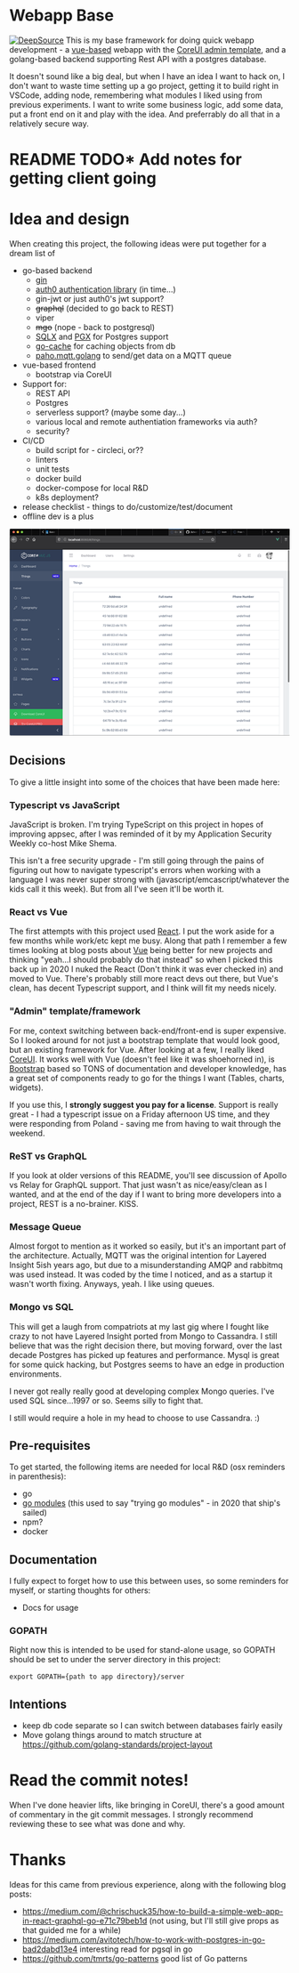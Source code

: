 # Webapp Base
[![DeepSource](https://deepsource.io/gh/jlk/webapp-base.svg/?label=active+issues&show_trend=true)](https://deepsource.io/gh/jlk/webapp-base/?ref=repository-badge)
This is my base framework for doing quick webapp development - a
[vue-based](https://vuejs.org/) webapp with the [CoreUI admin template](https://coreui.io/),
and a golang-based backend supporting Rest API with a postgres database.

It doesn't sound like a big deal, but when I have an idea I want to hack on, I don't want to waste time setting up a go project, getting it to build right in VSCode, adding node, remembering what modules I liked using from previous experiments. I want to write some business logic, add some data, put a front end on it and play with the idea. And preferrably do all that in a relatively secure way.

# README TODO* Add notes for getting client going

# Idea and design
When creating this project, the following ideas were put together for a dream list of 
 * go-based backend
   * [gin](https://github.com/gin-gonic/gin)
   * [auth0 authentication library](https://github.com/auth0-samples/auth0-golang-web-app) (in time...)
   * gin-jwt or just auth0's jwt support?
   * ~~graphql~~ (decided to go back to REST)
   * viper
   * ~~mgo~~ (nope - back to postgresql)
   * [SQLX](github.com/jmoiron/sqlx) and [PGX](github.com/jackc/pgx) for Postgres support
   * [go-cache](https://github.com/patrickmn/go-cache) for caching objects from db
   * [paho.mqtt.golang](https://github.com/eclipse/paho.mqtt.golang) to send/get data on a MQTT queue
 * vue-based frontend
   * bootstrap via CoreUI
 * Support for:
   * REST API
   * Postgres
   * serverless support? (maybe some day...)
   * various local and remote authentiation frameworks via auth?
   * security?
 * CI/CD
   * build script for - circleci, or??
   * linters
   * unit tests
   * docker build
   * docker-compose for local R&D
   * k8s deployment?
 * release checklist - things to do/customize/test/document
 * offline dev is a plus

![Image of browser screenshot](webapp%20base%20screenshot.png)

## Decisions
To give a little insight into some of the choices that have been made here:

### Typescript vs JavaScript
JavaScript is broken. I'm trying TypeScript on this project in hopes of improving appsec, after I was reminded of it by my Application Security Weekly co-host Mike Shema.

This isn't a free security upgrade - I'm still going through the pains of figuring out how to navigate typescript's errors when working with a language I was never super strong with (javascript/emcascript/whatever the kids call it this week). But from all I've seen it'll be worth it.

### React vs Vue
The first attempts with this project used [React](https://reactjs.org/). I put the work aside for a few months while work/etc kept me busy. Along that path I remember a few times looking at blog posts about [Vue](https://vuejs.org/) being better for new projects and thinking "yeah...I should probably do that instead" so when I picked this back up in 2020 I nuked the React (Don't think it was ever checked in) and moved to Vue. There's probably still more react devs out there, but Vue's clean, has decent Typescript support, and I think will fit my needs nicely.

### "Admin" template/framework
For me, context switching between back-end/front-end is super expensive. So I looked around for not just a bootstrap template that would look good, but an existing framework for Vue. After looking at a few, I really liked [CoreUI](https://coreui.io/vue/). It works well with Vue (doesn't feel like it was shoehorned in), is [Bootstrap](https://getbootstrap.com) based so TONS of documentation and developer knowledge, has a great set of components ready to go for the things I want (Tables, charts, widgets).

If you use this, I **strongly suggest you pay for a license**. Support is really great - I had a typescript issue on a Friday afternoon US time, and they were responding from Poland - saving me from having to wait through the weekend.

### ReST vs GraphQL
If you look at older versions of this README, you'll see discussion of Apollo vs Relay for GraphQL support. That just wasn't as nice/easy/clean as I wanted, and at the end of the day if I want to bring more developers into a project, REST is a no-brainer. KISS.

### Message Queue
Almost forgot to mention as it worked so easily, but it's an important part of the architecture. Actually, MQTT was the original intention for Layered Insight 5ish years ago, but due to a misunderstanding AMQP and rabbitmq was used instead. It was coded by the time I noticed, and as a startup it wasn't worth fixing. Anyways, yeah. I like using queues.

### Mongo vs SQL
This will get a laugh from compatriots at my last gig where I fought like crazy to not have Layered Insight ported from Mongo to Cassandra. I still believe that was the right decision there, but moving forward, over the last decade Postgres has picked up features and performance. Mysql is great for some quick hacking, but Postgres seems to have an edge in production environments.

I never got really really good at developing complex Mongo queries. I've used SQL since...1997 or so. Seems silly to fight that.

I still would require a hole in my head to choose to use Cassandra. :)

## Pre-requisites
To get started, the following items are needed for local R&D (osx reminders in parenthesis):
 * go
 * [go modules](https://github.com/golang/go/wiki/Modules) (this used to say "trying go modules" - in 2020 that ship's sailed)
 * npm?
 * docker

## Documentation
I fully expect to forget how to use this between uses, so some
reminders for myself, or starting thoughts for others:
 * Docs for usage

### GOPATH
Right now this is intended to be used for stand-alone usage, so
GOPATH should be set to under the server directory in this project:
```
export GOPATH={path to app directory}/server
```

## Intentions
 * keep db code separate so I can switch between databases fairly easily
 * Move golang things around to match structure at https://github.com/golang-standards/project-layout

# Read the commit notes!
When I've done heavier lifts, like bringing in CoreUI, there's a good amount of commentary in the git commit messages. I strongly recommend reviewing these to see what was done and why.

# Thanks
Ideas for this came from previous experience, along with the following blog posts:
 * https://medium.com/@chrischuck35/how-to-build-a-simple-web-app-in-react-graphql-go-e71c79beb1d (not using, but I'll still give props as that guided me for a while)
 * https://medium.com/avitotech/how-to-work-with-postgres-in-go-bad2dabd13e4 interesting read for pgsql in go
 * https://github.com/tmrts/go-patterns good list of Go patterns

